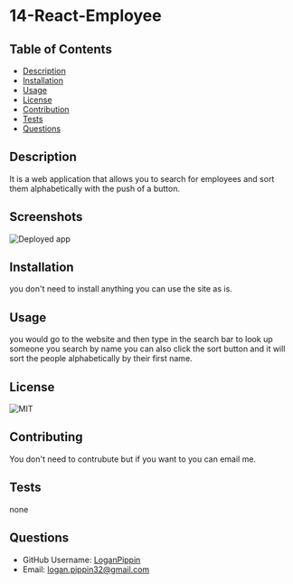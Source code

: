 # 14-React-Employee

## Table of Contents

- [Description](#Description)
- [Installation](#Installation)
- [Usage](#Usage)
- [License](#License)
- [Contribution](#Contribution)
- [Tests](#Tests)
- [Questions](#Questions)

## Description

It is a web application that allows you to search for employees and sort them alphabetically with the push of a button.

## Screenshots

![Deployed app](./public/assets/img/DA.png)

## Installation

you don't need to install anything you can use the site as is.

## Usage

you would go to the website and then type in the search bar to look up someone you search by name you can also click the sort button and it will sort the people alphabetically by their first name.

## License

![MIT](https://img.shields.io/badge/license-MIT-brightgreen)

## Contributing

You don't need to contrubute but if you want to you can email me.

## Tests

none

## Questions

- GitHub Username: [LoganPippin](github.com/LoganPippin)
- Email: logan.pippin32@gmail.com
